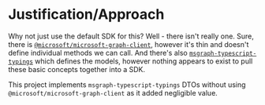 # Justification/Approach

Why not just use the default SDK for this? Well - there isn't really one. Sure, there is [`@microsoft/microsoft-graph-client`](https://www.npmjs.com/package/@microsoft/microsoft-graph-client), however it's thin and doesn't define
individual methods we can call. And there's also [`msgraph-typescript-typings`](https://github.com/microsoftgraph/msgraph-typescript-typings) which defines
the models, however nothing appears to exist to pull these basic concepts together into a SDK.

This project implements `msgraph-typescript-typings` DTOs without using `@microsoft/microsoft-graph-client` as it added negligible value.
